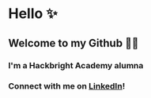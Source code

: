 
<!-- This is a README.md for my GitHub page -->


# Hello :sparkles: 

## Welcome to my Github  👋🏽 
### I'm a Hackbright Academy alumna
### 
### 

### Connect with me on [LinkedIn](https://www.linkedin.com/in/marissa-aguilera/)!

